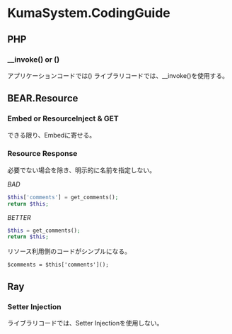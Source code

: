 # KumaSystem.CodingGuide

## PHP

### __invoke() or ()

アプリケーションコードでは()
ライブラリコードでは、__invoke()を使用する。

## BEAR.Resource

### Embed or ResourceInject & GET

できる限り、Embedに寄せる。


###  Resource Response

必要でない場合を除き、明示的に名前を指定しない。


*BAD*
```PHP
$this['comments'] = get_comments();
return $this;
```

*BETTER*
```PHP
$this = get_comments();
return $this;
```

リソース利用側のコードがシンプルになる。
```
$comments = $this['comments']();
```

## Ray

### Setter Injection

ライブラリコードでは、Setter Injectionを使用しない。
